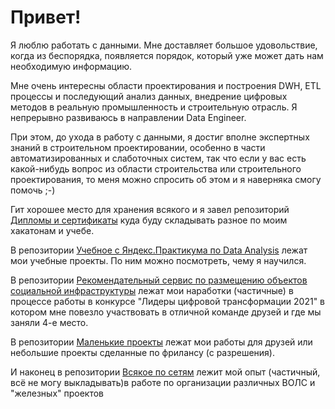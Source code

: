 # Привет! 

Я люблю работать с данными. Мне доставляет большое удовольствие, когда из беспорядка, появляется порядок, который уже может дать нам необходимую информацию.

Мне очень интересны области проектирования и построения DWH, ETL процессы и последующий анализ данных, внедрение цифровых методов в реальную промышленность и строительную отрасль. Я непрерывно развиваюсь в направлении Data Engineer.

При этом, до ухода в работу с данными, я достиг вполне экспертных знаний в строительном проектировании, особенно в части автоматизированных и слаботочных систем, так что если у вас есть какой-нибудь вопрос из области строительства или строительного проектирования, то меня можно спросить об этом и я наверняка смогу помочь ;-)  

Гит хорошее место для хранения всякого и я завел репозиторий [Дипломы и сертификаты](https://github.com/IgorPtah/diploms/blob/main/README.md)  куда буду складывать разное по моим хакатонам и учебе.

В репозитории [Учебное с Яндекс.Практикума по Data Analysis](https://github.com/IgorPtah/Praktikum_analytics/blob/main/README.md) лежат мои учебные проекты. По ним можно посмотреть, чему я научился.

В репозитории [Рекомендательный сервис по размещению объектов социальной инфраструктуры](https://github.com/IgorPtah/adm_report#readme) лежат мои наработки (частичные) в процессе работы в конкурсе "Лидеры цифровой трансформации 2021" в котором мне повезло участвовать в отличной команде друзей и где мы заняли 4-е место.

В репозитории [Маленькие проекты](https://github.com/IgorPtah/small_project/blob/main/README.md) лежат мои работы для друзей или небольшие проекты сделанные по фрилансу (с разрешения).

И наконец в репозитории [Всякое по сетям](https://github.com/IgorPtah/experience_in_networks#readme) лежит мой опыт (частичный, всё не могу выкладывать)в работе по организации различных ВОЛС и "железных" проектов

